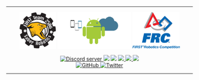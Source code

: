 

---

<p float="left" align="center">
    <img src="/.github/assets/saber-robotics.png" height="100" />
    <img src="/.github/assets/android.png" height="100" />
    <img src="/.github/assets/FIRST.png" height="100" /> 
</p>

<!--
<p align="center">
    <b> Join our Discord Server! </b>
</p>
-->

<p align="center">
    <a href="https://discord.gg/WvbCRGSKre">
        <img src="https://img.shields.io/discord/888875214459535360?color=5865F2&logo=discord&logoColor=white" alt="Discord server"/>
    </a>
    <img src="https://img.shields.io/github/commit-activity/w/IBXCODECAT/FRC-Scouting?label=commits"/>
    <img src="https://img.shields.io/github/downloads/IBXCODECAT/FRC-Scouting/total"/>
    <a href="https://github.com/IBXCODECAT/FRC-Scouting/issues">
        <img src="https://img.shields.io/github/issues/IBXCODECAT/FRC-Scouting"/>
    </a>
    <a href="https://github.com/IBXCODECAT/FRC-Scouting/.github/LICENSE">
        <img src="https://img.shields.io/github/license/IBXCODECAT/FRC-Scouting"/>
    </a>
    <img src="https://img.shields.io/maintenance/yes/2022"/>
    <br/>
    <a href="https://github.com/IBXCODECAT">
        <img src="https://img.shields.io/github/followers/IBXCODECAT?label=Follow&style=social" alt="GitHub"/>
    </a>
    <a href="https://twitter.com/ibxcodecat">
        <img src="https://img.shields.io/twitter/follow/ibxcodecat?label=Follow&style=social" alt="Twitter"/>
    </a>
</p>

---
